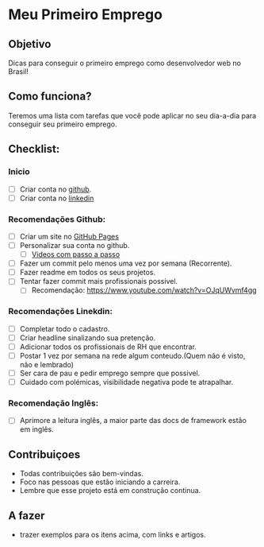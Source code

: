 # Meu Primeiro Emprego

## Objetivo

Dicas para conseguir o primeiro emprego como desenvolvedor web no Brasil! 

## Como funciona?

Teremos uma lista com tarefas que você pode aplicar no seu dia-a-dia para conseguir seu primeiro emprego.

## Checklist:



### Inicio
- [ ] Criar conta no [github](https://github.com/).
- [ ] Criar conta no [linkedin](https://www.linkedin.com/)

### Recomendações Github:
- [ ] Criar um site no [GitHub Pages](https://pages.github.com/)
- [ ] Personalizar sua conta no github. 
  - [ ] [Videos com passo a passo](https://www.youtube.com/watch?v=TsaLQAetPLU)
- [ ] Fazer um commit pelo menos uma vez por semana (Recorrente).
- [ ] Fazer readme em todos os seus projetos.
- [ ] Tentar fazer commit mais profissionais possivel.
  - [ ] Recomendação: https://www.youtube.com/watch?v=OJqUWvmf4gg

### Recomendações Linekdin:
- [ ] Completar todo o cadastro.
- [ ] Criar headline sinalizando sua pretenção.
- [ ] Adicionar todos os profissionais de RH que encontrar.
- [ ] Postar 1 vez por semana na rede algum conteudo.(Quem não é visto, não e lembrado)
- [ ] Ser cara de pau e pedir emprego sempre que possivel.
- [ ] Cuidado com polémicas, visibilidade negativa pode te atrapalhar.

### Recomendação Inglês:
- [ ] Aprimore a leitura inglês, a maior parte das docs de framework estão em inglês.


## Contribuiçoes
* Todas contribuições são bem-vindas.
* Foco nas pessoas que estão iniciando a carreira.
* Lembre que esse projeto está em construção continua.

## A fazer

* trazer exemplos para os itens acima, com links e artigos.
